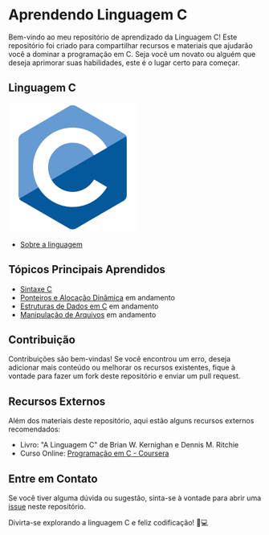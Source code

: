 # Aprendendo Linguagem C

Bem-vindo ao meu repositório de aprendizado da Linguagem C! Este repositório foi criado para compartilhar recursos e materiais que ajudarão você a dominar a programação em C. Seja você um novato ou alguém que deseja aprimorar suas habilidades, este é o lugar certo para começar.

## Linguagem C

![Ícone C](https://raw.githubusercontent.com/devicons/devicon/master/icons/c/c-original.svg)


- [Sobre a linguagem ](https://pt.wikipedia.org/wiki/C_(linguagem_de_programa%C3%A7%C3%A3o))


## Tópicos Principais Aprendidos
- [Sintaxe C](https://github.com/caio-lelis/linguagemC/tree/main/Sintaxe_C)
- [Ponteiros e Alocação Dinâmica](caminho/para/ponteiros.md) em andamento
- [Estruturas de Dados em C](caminho/para/estruturas-de-dados.md) em andamento
- [Manipulação de Arquivos](caminho/para/arquivos.md) em andamento


## Contribuição

Contribuições são bem-vindas! Se você encontrou um erro, deseja adicionar mais conteúdo ou melhorar os recursos existentes, fique à vontade para fazer um fork deste repositório e enviar um pull request.


## Recursos Externos

Além dos materiais deste repositório, aqui estão alguns recursos externos recomendados:

- Livro: "A Linguagem C" de Brian W. Kernighan e Dennis M. Ritchie
- Curso Online: [Programação em C - Coursera](https://www.coursera.org/courses?query=programacao%20em%20c)

## Entre em Contato

Se você tiver alguma dúvida ou sugestão, sinta-se à vontade para abrir uma [issue](link-para-issues) neste repositório.

Divirta-se explorando a linguagem C e feliz codificação! 🚀💻

